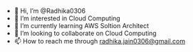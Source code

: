 - 👋 Hi, I’m @Radhika0306
- 👀 I’m interested in Cloud Computing
- 🌱 I’m currently learning AWS Soltion Architect 
- 💞️ I’m looking to collaborate on Cloud Computing
- 📫 How to reach me through radhika.jain0306@gmail.com

<!---
Radhika0306/Radhika0306 is a ✨ special ✨ repository because its `README.md` (this file) appears on your GitHub profile.
You can click the Preview link to take a look at your changes.
--->
